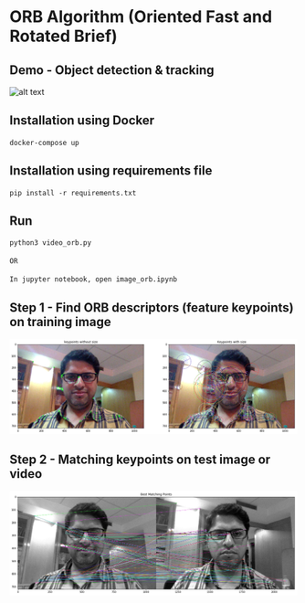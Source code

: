 # ORB Algorithm (Oriented Fast and Rotated Brief)

## Demo - Object detection & tracking

![alt text](https://github.com/dilipajm/orb-demo/blob/master/data/result_vid.gif)

## Installation using Docker
    docker-compose up

## Installation using requirements file
    pip install -r requirements.txt

## Run
    python3 video_orb.py

    OR

    In jupyter notebook, open image_orb.ipynb

## Step 1 - Find ORB descriptors (feature keypoints) on training image

![alt text](https://github.com/dilipajm/orb-demo/blob/master/data/result1.png)

## Step 2 - Matching keypoints on test image or video

![alt text](https://github.com/dilipajm/orb-demo/blob/master/data/result2.png)
